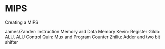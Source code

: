 # MIPS
Creating a MIPS 

James/Zander: Instruction Memory and Data Memory
Kevin: Register
Gildo: ALU, ALU Control
Quin: Mux and Program Counter
Zhiliu: Adder and two bit shifter

